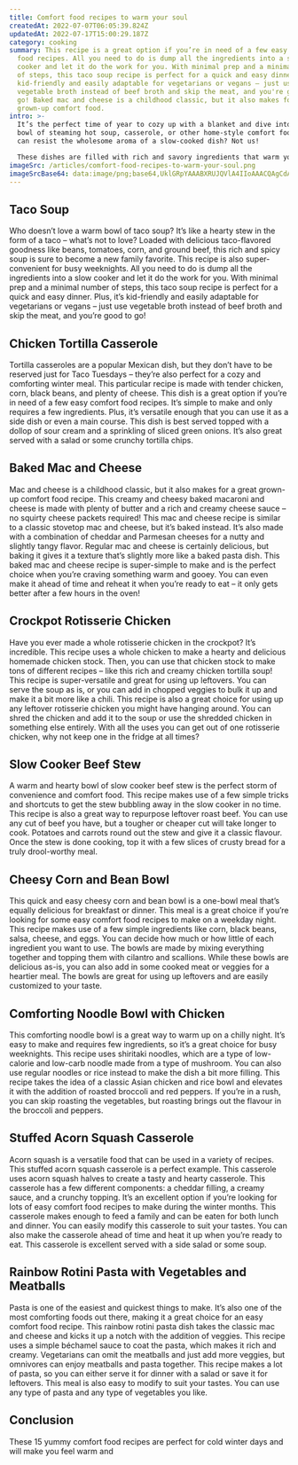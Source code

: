 ```yaml
---
title: Comfort food recipes to warm your soul
createdAt: 2022-07-07T06:05:39.824Z
updatedAt: 2022-07-17T15:00:29.187Z
category: cooking
summary: This recipe is a great option if you’re in need of a few easy comfort
  food recipes. All you need to do is dump all the ingredients into a slow
  cooker and let it do the work for you. With minimal prep and a minimal number
  of steps, this taco soup recipe is perfect for a quick and easy dinner. It's
  kid-friendly and easily adaptable for vegetarians or vegans – just use
  vegetable broth instead of beef broth and skip the meat, and you're good to
  go! Baked mac and cheese is a childhood classic, but it also makes for a great
  grown-up comfort food.
intro: >-
  It’s the perfect time of year to cozy up with a blanket and dive into a
  bowl of steaming hot soup, casserole, or other home-style comfort food. Who
  can resist the wholesome aroma of a slow-cooked dish? Not us! 

  These dishes are filled with rich and savory ingredients that warm you from the inside out. They’re also easy to make in large batches, which means you can enjoy them for dinner for several nights in a row without getting bored. And because these comforting meals are easy to double or triple, they’re also excellent ideas for homesick college students or anyone who misses mom’s home cooking. So, don your stretchy pants and get ready to dive into these 15 yummy comfort food recipes this season has to offer…
imageSrc: /articles/comfort-food-recipes-to-warm-your-soul.png
imageSrcBase64: data:image/png;base64,UklGRpYAAABXRUJQVlA4IIoAAACQAgCdASoKAAoAAUAmJbACdApQCfbJz26jr2frgAD+/PT/Ft9duLmFnSjlbh9lK3aT1OwUKjj9Vb1H76eP1c9C0dpXa40cX/dc+isKfg/zBhVOF+s7Ll+x2y1Pz/trPpXXonuV1/tF+vAs+vnj8PuFeWdxxV4r8PVH1GNabW/k7oIWR1itY/iAAAA=
---
```


## Taco Soup

Who doesn’t love a warm bowl of taco soup? It’s like a hearty stew in the form of a taco – what’s not to love? Loaded with delicious taco-flavored goodness like beans, tomatoes, corn, and ground beef, this rich and spicy soup is sure to become a new family favorite.
This recipe is also super-convenient for busy weeknights. All you need to do is dump all the ingredients into a slow cooker and let it do the work for you. With minimal prep and a minimal number of steps, this taco soup recipe is perfect for a quick and easy dinner. Plus, it’s kid-friendly and easily adaptable for vegetarians or vegans – just use vegetable broth instead of beef broth and skip the meat, and you’re good to go!

## Chicken Tortilla Casserole

Tortilla casseroles are a popular Mexican dish, but they don’t have to be reserved just for Taco Tuesdays – they’re also perfect for a cozy and comforting winter meal. This particular recipe is made with tender chicken, corn, black beans, and plenty of cheese.
This dish is a great option if you’re in need of a few easy comfort food recipes. It’s simple to make and only requires a few ingredients. Plus, it’s versatile enough that you can use it as a side dish or even a main course. This dish is best served topped with a dollop of sour cream and a sprinkling of sliced green onions. It’s also great served with a salad or some crunchy tortilla chips.

## Baked Mac and Cheese

Mac and cheese is a childhood classic, but it also makes for a great grown-up comfort food recipe. This creamy and cheesy baked macaroni and cheese is made with plenty of butter and a rich and creamy cheese sauce – no squirty cheese packets required!
This mac and cheese recipe is similar to a classic stovetop mac and cheese, but it’s baked instead. It’s also made with a combination of cheddar and Parmesan cheeses for a nutty and slightly tangy flavor. Regular mac and cheese is certainly delicious, but baking it gives it a texture that’s slightly more like a baked pasta dish.
This baked mac and cheese recipe is super-simple to make and is the perfect choice when you’re craving something warm and gooey. You can even make it ahead of time and reheat it when you’re ready to eat – it only gets better after a few hours in the oven!

## Crockpot Rotisserie Chicken

Have you ever made a whole rotisserie chicken in the crockpot? It’s incredible. This recipe uses a whole chicken to make a hearty and delicious homemade chicken stock. Then, you can use that chicken stock to make tons of different recipes – like this rich and creamy chicken tortilla soup!
This recipe is super-versatile and great for using up leftovers. You can serve the soup as is, or you can add in chopped veggies to bulk it up and make it a bit more like a chili. This recipe is also a great choice for using up any leftover rotisserie chicken you might have hanging around. You can shred the chicken and add it to the soup or use the shredded chicken in something else entirely. With all the uses you can get out of one rotisserie chicken, why not keep one in the fridge at all times?

## Slow Cooker Beef Stew

A warm and hearty bowl of slow cooker beef stew is the perfect storm of convenience and comfort food. This recipe makes use of a few simple tricks and shortcuts to get the stew bubbling away in the slow cooker in no time.
This recipe is also a great way to repurpose leftover roast beef. You can use any cut of beef you have, but a tougher or cheaper cut will take longer to cook. Potatoes and carrots round out the stew and give it a classic flavour. Once the stew is done cooking, top it with a few slices of crusty bread for a truly drool-worthy meal.

## Cheesy Corn and Bean Bowl

This quick and easy cheesy corn and bean bowl is a one-bowl meal that’s equally delicious for breakfast or dinner. This meal is a great choice if you’re looking for some easy comfort food recipes to make on a weekday night.
This recipe makes use of a few simple ingredients like corn, black beans, salsa, cheese, and eggs. You can decide how much or how little of each ingredient you want to use. The bowls are made by mixing everything together and topping them with cilantro and scallions.
While these bowls are delicious as-is, you can also add in some cooked meat or veggies for a heartier meal. The bowls are great for using up leftovers and are easily customized to your taste.

## Comforting Noodle Bowl with Chicken

This comforting noodle bowl is a great way to warm up on a chilly night. It’s easy to make and requires few ingredients, so it’s a great choice for busy weeknights.
This recipe uses shiritaki noodles, which are a type of low-calorie and low-carb noodle made from a type of mushroom. You can also use regular noodles or rice instead to make the dish a bit more filling.
This recipe takes the idea of a classic Asian chicken and rice bowl and elevates it with the addition of roasted broccoli and red peppers. If you’re in a rush, you can skip roasting the vegetables, but roasting brings out the flavour in the broccoli and peppers.

## Stuffed Acorn Squash Casserole

Acorn squash is a versatile food that can be used in a variety of recipes. This stuffed acorn squash casserole is a perfect example. This casserole uses acorn squash halves to create a tasty and hearty casserole.
This casserole has a few different components: a cheddar filling, a creamy sauce, and a crunchy topping. It’s an excellent option if you’re looking for lots of easy comfort food recipes to make during the winter months. This casserole makes enough to feed a family and can be eaten for both lunch and dinner.
You can easily modify this casserole to suit your tastes. You can also make the casserole ahead of time and heat it up when you’re ready to eat. This casserole is excellent served with a side salad or some soup.

## Rainbow Rotini Pasta with Vegetables and Meatballs

Pasta is one of the easiest and quickest things to make. It’s also one of the most comforting foods out there, making it a great choice for an easy comfort food recipe. This rainbow rotini pasta dish takes the classic mac and cheese and kicks it up a notch with the addition of veggies.
This recipe uses a simple béchamel sauce to coat the pasta, which makes it rich and creamy. Vegetarians can omit the meatballs and just add more veggies, but omnivores can enjoy meatballs and pasta together.
This recipe makes a lot of pasta, so you can either serve it for dinner with a salad or save it for leftovers. This meal is also easy to modify to suit your tastes. You can use any type of pasta and any type of vegetables you like.

## Conclusion

These 15 yummy comfort food recipes are perfect for cold winter days and will make you feel warm and

